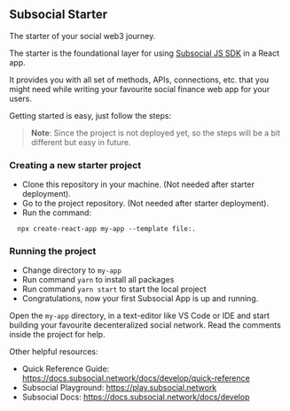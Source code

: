 ## Subsocial Starter

The starter of your social web3 journey. 

The starter is the foundational layer for using [Subsocial JS SDK](https://github.com/dappforce/subsocial-js) in a React app.  

It provides you with all set of methods, APIs, connections, etc. that you might need while writing your favourite social finance web app for your users. 

Getting started is easy, just follow the steps:

> **Note**: Since the project is not deployed yet, so the steps will be a bit different but easy in future. 

### Creating a new starter project

- Clone this repository in your machine. (Not needed after starter deployment).
- Go to the project repository. (Not needed after starter deployment).
- Run the command: 
```tsx
  npx create-react-app my-app --template file:.
```

### Running the project
- Change directory to `my-app` 
- Run command `yarn` to install all packages
- Run command `yarn start` to start the local project
- Congratulations, now your first Subsocial App is up and running.

Open the `my-app` directory, in a text-editor like VS Code or IDE and start building your favourite decenteralized social network. Read the comments inside the project for help.

Other helpful resources:

- Quick Reference Guide: https://docs.subsocial.network/docs/develop/quick-reference
- Subsocial Playground:  https://play.subsocial.network
- Subsocial Docs: https://docs.subsocial.network/docs/develop

